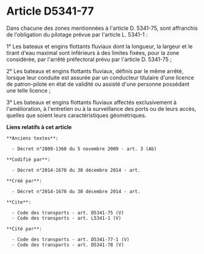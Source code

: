 # Article D5341-77

Dans chacune des zones mentionnées à l'article D. 5341-75, sont affranchis de l'obligation du pilotage prévue par l'article
L. 5341-1 : 

1° Les bateaux et engins flottants fluviaux dont la longueur, la largeur et le tirant d'eau maximal sont inférieurs à des
limites fixées, pour la zone considérée, par l'arrêté préfectoral prévu par l'article D. 5341-75 ; 

2° Les bateaux et engins flottants fluviaux, définis par le même arrêté, lorsque leur conduite est assurée par un conducteur
titulaire d'une licence de patron-pilote en état de validité ou assisté d'une personne possédant une telle licence ; 

3° Les bateaux et engins flottants fluviaux affectés exclusivement à l'amélioration, à l'entretien ou à la surveillance des
ports ou de leurs accès, quelles que soient leurs caractéristiques géométriques.

**Liens relatifs à cet article**

	**Anciens textes**:

	  - Décret n°2009-1360 du 5 novembre 2009 - art. 3 (Ab)

	**Codifié par**:

	  - Décret n°2014-1670 du 30 décembre 2014 - art.

	**Créé par**:

	  - Décret n°2014-1670 du 30 décembre 2014 - art.

	**Cite**:

	  - Code des transports - art. D5341-75 (V)
	  - Code des transports - art. L5341-1 (V)

	**Cité par**:

	  - Code des transports - art. D5341-77-1 (V)
	  - Code des transports - art. D5341-78 (V)
